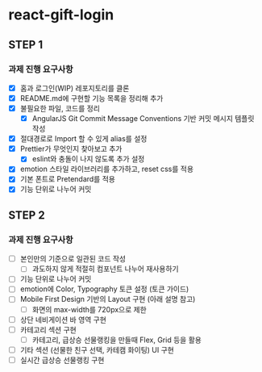 # react-gift-login

## STEP 1

### 과제 진행 요구사항

- [x] 홈과 로그인(WIP) 레포지토리를 클론
- [x] README.md에 구현할 기능 목록을 정리해 추가
- [x] 불필요한 파일, 코드를 정리
  - [x] AngularJS Git Commit Message Conventions 기반 커밋 메시지 템플릿 작성
- [x] 절대경로로 Import 할 수 있게 alias를 설정
- [x] Prettier가 무엇인지 찾아보고 추가
  - [x] eslint와 충돌이 나지 않도록 추가 설정
- [x] emotion 스타일 라이브러리를 추가하고, reset css를 적용
- [x] 기본 폰트로 Pretendard를 적용
- [x] 기능 단위로 나누어 커밋

## STEP 2

### 과제 진행 요구사항

- [ ] 본인만의 기준으로 일관된 코드 작성
  - [ ] 과도하지 않게 적절히 컴포넌트 나누어 재사용하기
- [ ] 기능 단위로 나누어 커밋
- [ ] emotion에 Color, Typography 토큰 설정 (토큰 가이드)
- [ ] Mobile First Design 기반의 Layout 구현 (아래 설명 참고)
  - [ ] 화면의 max-width를 720px으로 제한
- [ ] 상단 네비게이션 바 영역 구현
- [ ] 카테고리 섹션 구현
  - [ ] 카테고리, 급상승 선물랭킹을 만들때 Flex, Grid 등을 활용
- [ ] 기타 섹션 (선물한 친구 선택, 카테캠 화이팅) UI 구현
- [ ] 실시간 급상승 선물랭킹 구현
